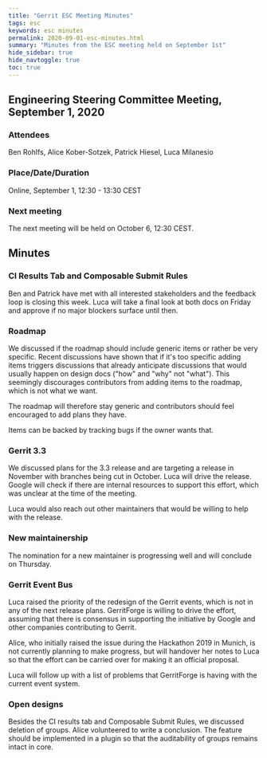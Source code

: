 ```yaml
---
title: "Gerrit ESC Meeting Minutes"
tags: esc
keywords: esc minutes
permalink: 2020-09-01-esc-minutes.html
summary: "Minutes from the ESC meeting held on September 1st"
hide_sidebar: true
hide_navtoggle: true
toc: true
---
```


## Engineering Steering Committee Meeting, September 1, 2020

### Attendees

Ben Rohlfs, Alice Kober-Sotzek, Patrick Hiesel, Luca Milanesio

### Place/Date/Duration

Online, September 1, 12:30 - 13:30 CEST

### Next meeting

The next meeting will be held on October 6, 12:30 CEST.

## Minutes

### CI Results Tab and Composable Submit Rules

Ben and Patrick have met with all interested stakeholders and the
feedback loop is closing this week. Luca will take a final look at
both docs on Friday and approve if no major blockers surface until
then.

### Roadmap

We discussed if the roadmap should include generic items or rather
be very specific. Recent discussions have shown that if it's too
specific adding items triggers discussions that already anticipate
discussions that would usually happen on design docs ("how" and
"why" not "what"). This seemingly discourages contributors from
adding items to the roadmap, which is not what we want.

The roadmap will therefore stay generic and contributors should feel
encouraged to add plans they have.

Items can be backed by tracking bugs if the owner wants that.

### Gerrit 3.3

We discussed plans for the 3.3 release and are targeting a release
in November with branches being cut in October. Luca will drive the
release. Google will check if there are internal resources to support
this effort, which was unclear at the time of the meeting.

Luca would also reach out other maintainers that would be willing to
help with the release.

### New maintainership

The nomination for a new maintainer is progressing well and will
conclude on Thursday.

### Gerrit Event Bus

Luca raised the priority of the redesign of the Gerrit events, which
is not in any of the next release plans. GerritForge is willing to
drive the effort, assuming that there is consensus in supporting the
initiative by Google and other companies contributing to Gerrit.

Alice, who initially raised the issue during the Hackathon 2019 in
Munich, is not currently planning to make progress, but will handover
her notes to Luca so that the effort can be carried over for making
it an official proposal.

Luca will follow up with a list of problems that GerritForge is having
with the current event system.

### Open designs

Besides the CI results tab and Composable Submit Rules, we discussed
deletion of groups. Alice volunteered to write a conclusion. The feature
should be implemented in a plugin so that the auditability of groups
remains intact in core.




